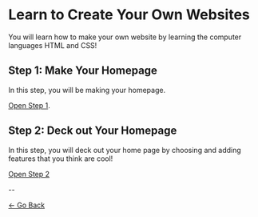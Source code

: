 # Learn to Create Your Own Websites

You will learn how to make your own website by learning the computer languages
HTML and CSS!

<!-- ## How To Learn Programming?

- What happens when you don’t have a step-by-step tutorial and you need to
  figure something out?
  - **Google it!**
- Professional programmers Google while on the job
  - The largest Q&A website for programming
    ([https://stackoverflow.com](https://stackoverflow.com)) has
    **hundreds of questions submitted by programmers everyday**
    who work at tech companies like Apple, Facebook, Google etc.
  - See this survey done of professional hackers for how much of their time they
    spend Googling

    ![](img/googling.png)
- When searching Google:** Be specific, clear and concise:**
  - Try the first 3 links → Then seek help from friends/co-workers -->

## Step 1: Make Your Homepage

In this step, you will be making your homepage.

[Open Step 1](../../workshops/portfolio).


## Step 2: Deck out Your Homepage

In this step, you will deck out your home page by choosing and adding features
that you think are cool!

[Open Step 2](../../workshops/portfolio/part_2.md)

--

[← Go Back](README.md)
